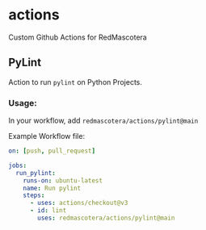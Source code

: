 # actions
Custom Github Actions for RedMascotera

## PyLint

Action to run `pylint` on Python Projects.

### Usage:

In your workflow, add `redmascotera/actions/pylint@main`

Example Workflow file:

```yaml
on: [push, pull_request]

jobs:
  run_pylint:
    runs-on: ubuntu-latest
    name: Run pylint
    steps:
      - uses: actions/checkout@v3
      - id: lint
        uses: redmascotera/actions/pylint@main

```
